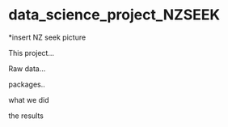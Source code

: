 # data_science_project_NZSEEK

*insert NZ seek picture

This project...

Raw data...

packages..

what we did

the results
